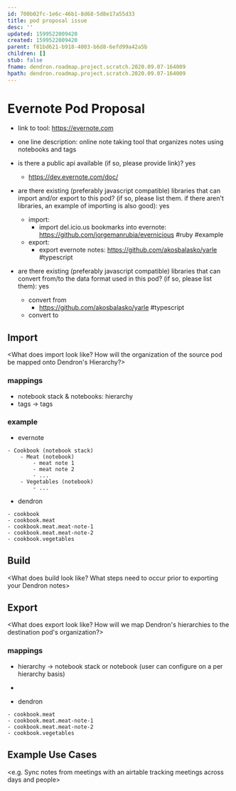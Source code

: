 ```yaml
---
id: 700b02fc-1e6c-46b1-8d68-5d8e17a55d33
title: pod proposal issue
desc: ''
updated: 1599522009420
created: 1599522009420
parent: f81bd621-b918-4003-b6d8-6efd99a42a5b
children: []
stub: false
fname: dendron.roadmap.project.scratch.2020.09.07-164009
hpath: dendron.roadmap.project.scratch.2020.09.07-164009
---
```

# Evernote Pod Proposal

- link to tool: <https://evernote.com>

- one line description: online note taking tool that organizes notes using notebooks and tags

- is there a public api available (if so, please provide link)? yes
  - <https://dev.evernote.com/doc/>

- are there existing (preferably javascript compatible) libraries that can import and/or export to this pod? (if so, please list them. if there aren't libraries, an example of importing is also good): yes
  - import:
    - import del.icio.us bookmarks into evernote: <https://github.com/jorgemanrubia/evernicious> #ruby #example
  - export:
    - export evernote notes: <https://github.com/akosbalasko/yarle> #typescript

- are there existing (preferably javascript compatible) libraries that can convert from/to the data format used in this pod? (if so, please list them): yes
  - convert from
    - <https://github.com/akosbalasko/yarle> #typescript
  - convert to

## Import

&lt;What does import look like? How will the organization of the source pod be mapped onto Dendron's Hierarchy?>

### mappings

- notebook stack & notebooks: hierarchy
- tags -> tags

### example

- evernote

```
- Cookbook (notebook stack)
    - Meat (notebook)
        - meat note 1
        - meat note 2
        - ...
    - Vegetables (notebook)
        - ...
```

- dendron

```
- cookbook
- cookbook.meat
- cookbook.meat.meat-note-1
- cookbook.meat.meat-note-2
- cookbook.vegetables
```

## Build

&lt;What does build look like? What steps need to occur prior to exporting your Dendron notes>

## Export

&lt;What does export look like? How will we map Dendron's hierarchies to the destination pod's organization?>

### mappings

- hierarchy -> notebook stack or notebook (user can configure on a per hierarchy basis)

-

- dendron

```
- cookbook.meat
- cookbook.meat.meat-note-1
- cookbook.meat.meat-note-2
- cookbook.vegetables
```

<!-- ## Configuration
<What might a configuration file look like to help make sure your data is formatted correctly ?>

e.g.
destinations:
  - destination:
      base: People
      table: Interactions
    src:
      meet.{today}.*
    mapping:
      fm.created: DateV2
      fm.type: Type
      section.noes: Notes
      section.people: People
 -->

## Example Use Cases

&lt;e.g. Sync notes from meetings with an airtable tracking meetings across days and people> 

